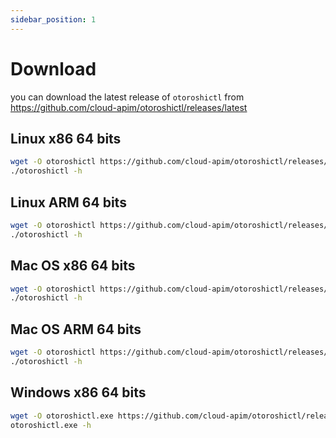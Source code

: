 ```yaml
---
sidebar_position: 1
---
```


# Download

you can download the latest release of `otoroshictl` from https://github.com/cloud-apim/otoroshictl/releases/latest


## Linux x86 64 bits

```sh
wget -O otoroshictl https://github.com/cloud-apim/otoroshictl/releases/download/latest/otoroshictl-linux-amd64
./otoroshictl -h
```

## Linux ARM 64 bits

```sh
wget -O otoroshictl https://github.com/cloud-apim/otoroshictl/releases/download/latest/otoroshictl-linux-arm64
./otoroshictl -h
```

## Mac OS x86 64 bits

```sh
wget -O otoroshictl https://github.com/cloud-apim/otoroshictl/releases/download/latest/otoroshictl-darwin-amd64
./otoroshictl -h
```

## Mac OS ARM 64 bits

```sh
wget -O otoroshictl https://github.com/cloud-apim/otoroshictl/releases/download/latest/otoroshictl-darmin-arm64
./otoroshictl -h
```

## Windows x86 64 bits

```sh
wget -O otoroshictl.exe https://github.com/cloud-apim/otoroshictl/releases/download/latest/otoroshictl-amd64.exe
otoroshictl.exe -h
```